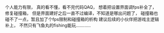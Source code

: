 个人能力有限，
真的看不懂，看不完代码QAQ，
想着把设置界面调fps补全了，修复碰撞箱，
但是界面建好之后一直不过编译，不知道是哪出问题了，
碰撞箱也碰不了一点，暂且加了个fps限制和碰撞箱的析构
建议后续的小伙伴把游戏主逻辑补上，
不然只有飞鱼丸的fishing能玩............
